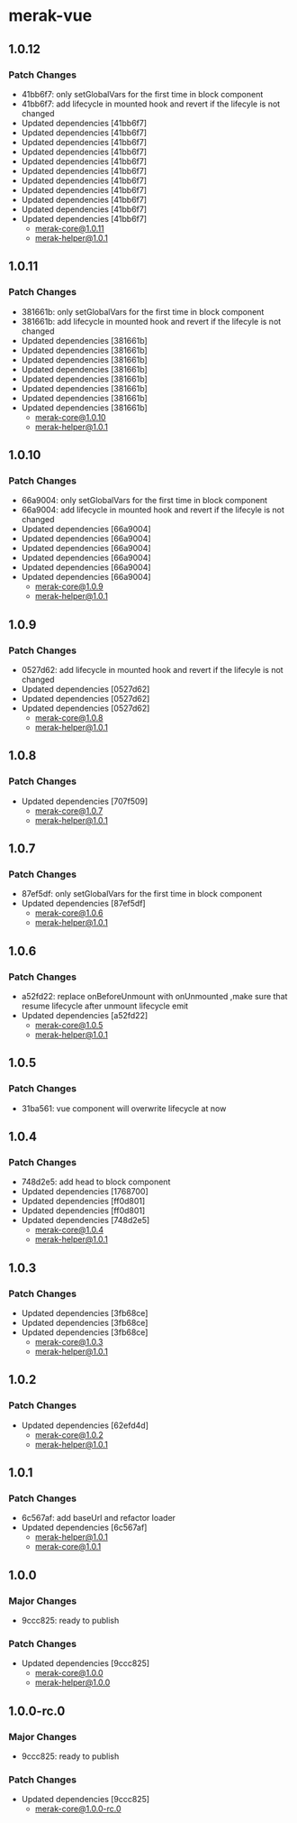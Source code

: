 # merak-vue

## 1.0.12

### Patch Changes

- 41bb6f7: only setGlobalVars for the first time in block component
- 41bb6f7: add lifecycle in mounted hook and revert if the lifecyle is not changed
- Updated dependencies [41bb6f7]
- Updated dependencies [41bb6f7]
- Updated dependencies [41bb6f7]
- Updated dependencies [41bb6f7]
- Updated dependencies [41bb6f7]
- Updated dependencies [41bb6f7]
- Updated dependencies [41bb6f7]
- Updated dependencies [41bb6f7]
- Updated dependencies [41bb6f7]
- Updated dependencies [41bb6f7]
- Updated dependencies [41bb6f7]
  - merak-core@1.0.11
  - merak-helper@1.0.1

## 1.0.11

### Patch Changes

- 381661b: only setGlobalVars for the first time in block component
- 381661b: add lifecycle in mounted hook and revert if the lifecyle is not changed
- Updated dependencies [381661b]
- Updated dependencies [381661b]
- Updated dependencies [381661b]
- Updated dependencies [381661b]
- Updated dependencies [381661b]
- Updated dependencies [381661b]
- Updated dependencies [381661b]
- Updated dependencies [381661b]
  - merak-core@1.0.10
  - merak-helper@1.0.1

## 1.0.10

### Patch Changes

- 66a9004: only setGlobalVars for the first time in block component
- 66a9004: add lifecycle in mounted hook and revert if the lifecyle is not changed
- Updated dependencies [66a9004]
- Updated dependencies [66a9004]
- Updated dependencies [66a9004]
- Updated dependencies [66a9004]
- Updated dependencies [66a9004]
- Updated dependencies [66a9004]
  - merak-core@1.0.9
  - merak-helper@1.0.1

## 1.0.9

### Patch Changes

- 0527d62: add lifecycle in mounted hook and revert if the lifecyle is not changed
- Updated dependencies [0527d62]
- Updated dependencies [0527d62]
- Updated dependencies [0527d62]
  - merak-core@1.0.8
  - merak-helper@1.0.1

## 1.0.8

### Patch Changes

- Updated dependencies [707f509]
  - merak-core@1.0.7
  - merak-helper@1.0.1

## 1.0.7

### Patch Changes

- 87ef5df: only setGlobalVars for the first time in block component
- Updated dependencies [87ef5df]
  - merak-core@1.0.6
  - merak-helper@1.0.1

## 1.0.6

### Patch Changes

- a52fd22: replace onBeforeUnmount with onUnmounted ,make sure that resume lifecycle after unmount lifecycle emit
- Updated dependencies [a52fd22]
  - merak-core@1.0.5
  - merak-helper@1.0.1

## 1.0.5

### Patch Changes

- 31ba561: vue component will overwrite lifecycle at now

## 1.0.4

### Patch Changes

- 748d2e5: add head to block component
- Updated dependencies [1768700]
- Updated dependencies [ff0d801]
- Updated dependencies [ff0d801]
- Updated dependencies [748d2e5]
  - merak-core@1.0.4
  - merak-helper@1.0.1

## 1.0.3

### Patch Changes

- Updated dependencies [3fb68ce]
- Updated dependencies [3fb68ce]
- Updated dependencies [3fb68ce]
  - merak-core@1.0.3
  - merak-helper@1.0.1

## 1.0.2

### Patch Changes

- Updated dependencies [62efd4d]
  - merak-core@1.0.2
  - merak-helper@1.0.1

## 1.0.1

### Patch Changes

- 6c567af: add baseUrl and refactor loader
- Updated dependencies [6c567af]
  - merak-helper@1.0.1
  - merak-core@1.0.1

## 1.0.0

### Major Changes

- 9ccc825: ready to publish

### Patch Changes

- Updated dependencies [9ccc825]
  - merak-core@1.0.0
  - merak-helper@1.0.0

## 1.0.0-rc.0

### Major Changes

- 9ccc825: ready to publish

### Patch Changes

- Updated dependencies [9ccc825]
  - merak-core@1.0.0-rc.0
